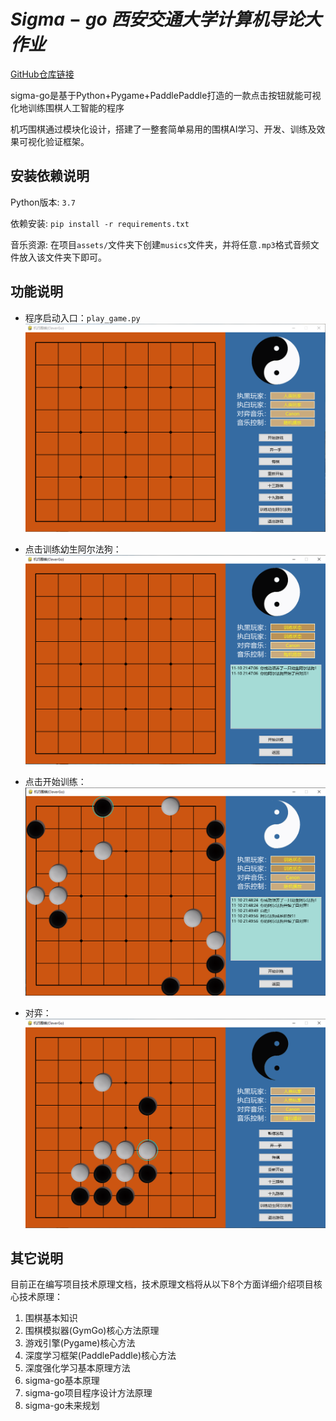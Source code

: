 # $Sigma-go$ $西安交通大学计算机导论大作业$


[GitHub仓库链接](https://github.com/6902140/Sigma-go)

sigma-go是基于Python+Pygame+PaddlePaddle打造的一款点击按钮就能可视化地训练围棋人工智能的程序

机巧围棋通过模块化设计，搭建了一整套简单易用的围棋AI学习、开发、训练及效果可视化验证框架。


## 安装依赖说明
Python版本: `3.7`

依赖安装: `pip install -r requirements.txt`

音乐资源: 在项目`assets/`文件夹下创建`musics`文件夹，并将任意`.mp3`格式音频文件放入该文件夹下即可。

## 功能说明
- 程序启动入口：`play_game.py`
![启动界面](https://github.com/QPT-Family/QPT-CleverGo/blob/main/pictures/%E5%90%AF%E5%8A%A8%E7%95%8C%E9%9D%A2.png)

- 点击训练幼生阿尔法狗：
![训练初始界面](https://github.com/QPT-Family/QPT-CleverGo/blob/main/pictures/%E8%AE%AD%E7%BB%83%E5%88%9D%E5%A7%8B%E7%95%8C%E9%9D%A2.png)

- 点击开始训练：
![训练过程](https://github.com/QPT-Family/QPT-CleverGo/blob/main/pictures/%E8%AE%AD%E7%BB%83%E8%BF%87%E7%A8%8B.png)

- 对弈：
![对弈](https://github.com/QPT-Family/QPT-CleverGo/blob/main/pictures/%E5%AF%B9%E5%BC%88.png)


## 其它说明
目前正在编写项目技术原理文档，技术原理文档将从以下8个方面详细介绍项目核心技术原理：

1. 围棋基本知识
2. 围棋模拟器(GymGo)核心方法原理
3. 游戏引擎(Pygame)核心方法
4. 深度学习框架(PaddlePaddle)核心方法
5. 深度强化学习基本原理方法
6. sigma-go基本原理
7. sigma-go项目程序设计方法原理
8. sigma-go未来规划


